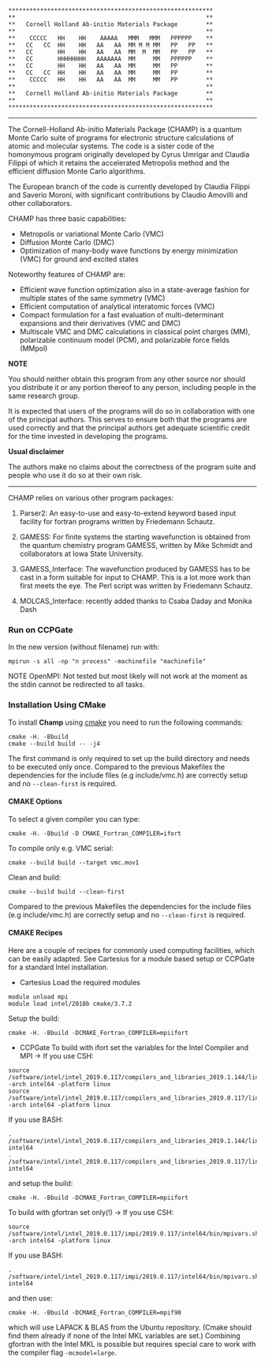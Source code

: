 ```
**********************************************************
**                                                      **
**   Cornell Holland Ab-initio Materials Package        **
**                                                      **
**    CCCCC   HH    HH    AAAAA   MMM   MMM   PPPPPP    **
**   CC   CC  HH    HH   AA   AA  MM M M MM   PP   PP   **
**   CC       HH    HH   AA   AA  MM  M  MM   PP   PP   **
**   CC       HHHHHHHH   AAAAAAA  MM     MM   PPPPPP    **
**   CC       HH    HH   AA   AA  MM     MM   PP        **
**   CC   CC  HH    HH   AA   AA  MM     MM   PP        **
**    CCCCC   HH    HH   AA   AA  MM     MM   PP        **
**                                                      **
**   Cornell Holland Ab-initio Materials Package        **
**                                                      **
**********************************************************
```
------

The Cornell-Holland Ab-initio Materials Package (CHAMP) is a quantum Monte Carlo 
suite of programs for electronic structure calculations of atomic and molecular systems. 
The code is a sister code of the homonymous program originally developed by Cyrus Umrigar 
and Claudia Filippi of which it retains the accelerated Metropolis method and the efficient 
diffusion Monte Carlo algorithms.

The European branch of the code is currently developed by Claudia Filippi and Saverio Moroni, 
with significant contributions by Claudio Amovilli and other collaborators.

CHAMP has three basic capabilities:

* Metropolis or variational Monte Carlo (VMC)
* Diffusion Monte Carlo (DMC)
* Optimization of many-body wave functions by energy minimization (VMC) for ground and excited states

Noteworthy features of CHAMP are:

* Efficient wave function optimization also in a state-average fashion for multiple states of the same symmetry (VMC)
* Efficient computation of analytical interatomic forces (VMC)
* Compact formulation for a fast evaluation of multi-determinant expansions and their derivatives (VMC and DMC)
* Multiscale VMC and DMC calculations in classical point charges (MM), polarizable continuum model (PCM), and polarizable force fields (MMpol)

**NOTE**

You should neither obtain this program from any other source nor should you distribute it 
or any portion thereof to any person, including people in the same research group.

It is expected that users of the programs will do so in collaboration
with one of the principal authors.  This serves to ensure both that the
programs are used correctly and that the principal authors get adequate
scientific credit for the time invested in developing the programs.

**Usual disclaimer**  

The authors make no claims about the correctness of
the program suite and people who use it do so at their own risk.

------------------------------------------------------------------------

CHAMP relies on various other program packages:

1. Parser2: 
   An easy-to-use and easy-to-extend keyword based input facility for fortran 
   programs written by Friedemann Schautz.

2. GAMESS:
   For finite systems the starting wavefunction is obtained from the
   quantum chemistry program GAMESS, written by Mike Schmidt and
   collaborators at Iowa State University.  

3. GAMESS_Interface:
   The wavefunction produced by GAMESS has to be cast in a form
   suitable for input to CHAMP.  This is a lot more work than first meets
   the eye. The Perl script was written by Friedemann Schautz.

4. MOLCAS_Interface: recently added thanks to Csaba Daday and Monika Dash

### Run on CCPGate
In the new version (without filename) run with:
```
mpirun -s all -np "n process" -machinefile "machinefile"

```
NOTE OpenMPI: Not tested but most likely will not work at the moment as the stdin cannot be redirected to all tasks.

### Installation Using CMake
To install **Champ** using [cmake](https://cmake.org/) you need to run the following commands:
```
cmake -H. -Bbuild
cmake --build build -- -j4
```
The first command is only required to set up the build directory and needs to be
executed only once. Compared to the previous Makefiles the dependencies for the
include files (e.g include/vmc.h) are correctly setup and no `--clean-first` is
required.

#### CMAKE Options

To select a given compiler you can type:
```
cmake -H. -Bbuild -D CMAKE_Fortran_COMPILER=ifort 
```
To compile only e.g. VMC serial:
```
cmake --build build --target vmc.mov1
```
Clean and build:
```
cmake --build build --clean-first
```
Compared to the previous Makefiles the dependencies for the include files
(e.g include/vmc.h) are correctly setup and no `--clean-first` is required.

#### CMAKE Recipes

Here are a couple of recipes for commonly used computing facilities, which can
be easily adapted. See Cartesius for a module based setup or CCPGate for a
standard Intel installation.

* Cartesius
Load the required modules
```
module unload mpi
module load intel/2018b cmake/3.7.2
```
Setup the build:
```
cmake -H. -Bbuild -DCMAKE_Fortran_COMPILER=mpiifort
```

* CCPGate
To build with ifort set the variables for the Intel Compiler and MPI ->
If you use CSH:
```
source /software/intel/intel_2019.0.117/compilers_and_libraries_2019.1.144/linux/bin/compilervars.csh -arch intel64 -platform linux
source /software/intel/intel_2019.0.117/compilers_and_libraries_2019.0.117/linux/mpi/intel64/bin/mpivars.csh -arch intel64 -platform linux
```
If you use BASH:
```
. /software/intel/intel_2019.0.117/compilers_and_libraries_2019.1.144/linux/bin/compilervars.sh intel64
. /software/intel/intel_2019.0.117/compilers_and_libraries_2019.0.117/linux/mpi/intel64/bin/mpivars.sh intel64
```
and setup the build:
```
cmake -H. -Bbuild -DCMAKE_Fortran_COMPILER=mpiifort
```

To build with gfortran set only(!) ->
If you use CSH:
```
source /software/intel/intel_2019.0.117/impi/2019.0.117/intel64/bin/mpivars.sh -arch intel64 -platform linux
```
If you use BASH:
```
. /software/intel/intel_2019.0.117/impi/2019.0.117/intel64/bin/mpivars.sh intel64
```
and then use:
```
cmake -H. -Bbuild -DCMAKE_Fortran_COMPILER=mpif90
```
which will use LAPACK & BLAS from the Ubuntu repository. (Cmake should find
them already if none of the Intel MKL variables are set.) Combining gfortran
with the Intel MKL is possible but requires special care to work with the
compiler flag `-mcmodel=large`.



